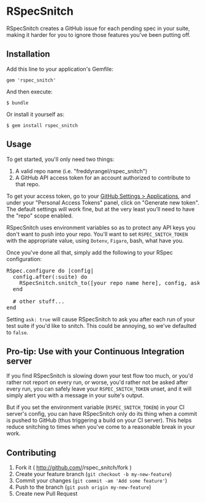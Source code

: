 # RSpecSnitch

RSpecSnitch creates a GitHub issue for each pending spec in your suite, making it harder for you to ignore those features you've been putting off.

## Installation

Add this line to your application's Gemfile:

    gem 'rspec_snitch'

And then execute:

    $ bundle

Or install it yourself as:

    $ gem install rspec_snitch

## Usage

To get started, you'll only need two things:

1. A valid repo name (i.e. "freddyrangel/rspec_snitch")
2. A GitHub API access token for an account authorized to contribute to that repo.

To get your access token, go to your [GitHub Settings > Applications](https://github.com/settings/applications), and under your "Personal Access Tokens" panel, click on "Generate new token". The default settings will work fine, but at the very least you'll need to have the "repo" scope enabled.

RSpecSnitch uses environment variables so as to protect any API keys you don't want to push into your repo. You'll want to set `RSPEC_SNITCH_TOKEN` with the appropriate value, using `Dotenv`, `Figaro`, bash, what have you.

Once you've done all that, simply add the following to your RSpec configuration:

<pre>
RSpec.configure do |config|
  config.after(:suite) do
    RSpecSnitch.snitch_to([your repo name here], config, ask: false)
  end

  # other stuff...
end
</pre>

Setting `ask: true` will cause RSpecSnitch to ask you after each run of your test suite if you'd like to snitch. This could be annoying, so we've defaulted to `false`.

## Pro-tip: Use with your Continuous Integration server
If you find RSpecSnitch is slowing down your test flow too much, or you'd rather not report on every run, or worse, you'd rather not be asked after every run, you can safely leave your `RSPEC_SNITCH_TOKEN` unset, and it will simply alert you with a message in your suite's output.

But if you set the environment variable (`RSPEC_SNITCH_TOKEN`) in your CI server's config, you can have RSpecSnitch only do its thing when a commit is pushed to GitHub (thus triggering a build on your CI server). This helps reduce snitching to times when you've come to a reasonable break in your work.

## Contributing

1. Fork it ( http://github.com/<my-github-username>/rspec_snitch/fork )
2. Create your feature branch (`git checkout -b my-new-feature`)
3. Commit your changes (`git commit -am 'Add some feature'`)
4. Push to the branch (`git push origin my-new-feature`)
5. Create new Pull Request
